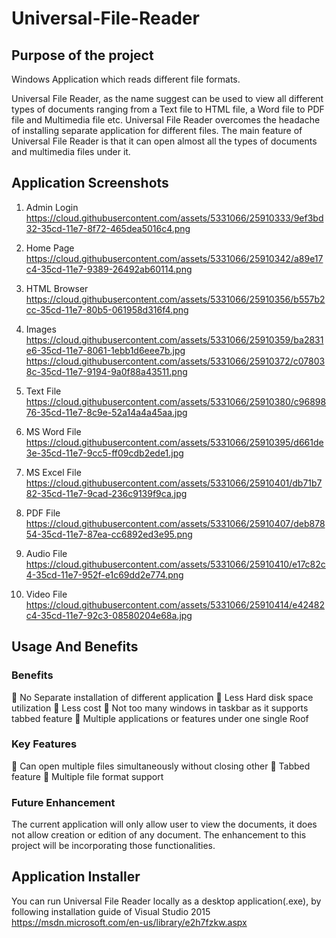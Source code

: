 # Universal-File-Reader
## Purpose of the project

Windows Application which reads different file formats.

Universal File Reader, as the name suggest can be used to view all different types of
documents ranging from a Text file to HTML file, a Word file to PDF file and Multimedia file etc.
Universal File Reader overcomes the headache of installing separate application for different files.
The main feature of Universal File Reader is that it can open almost all the types of documents and
multimedia files under it.

## Application Screenshots
1. Admin Login
https://cloud.githubusercontent.com/assets/5331066/25910333/9ef3bd32-35cd-11e7-8f72-465dea5016c4.png

2. Home Page
https://cloud.githubusercontent.com/assets/5331066/25910342/a89e17c4-35cd-11e7-9389-26492ab60114.png

3. HTML Browser
https://cloud.githubusercontent.com/assets/5331066/25910356/b557b2cc-35cd-11e7-80b5-061958d316f4.png

4. Images
https://cloud.githubusercontent.com/assets/5331066/25910359/ba2831e6-35cd-11e7-8061-1ebb1d6eee7b.jpg
https://cloud.githubusercontent.com/assets/5331066/25910372/c078038c-35cd-11e7-9194-9a0f88a43511.png

5. Text File
https://cloud.githubusercontent.com/assets/5331066/25910380/c9689876-35cd-11e7-8c9e-52a14a4a45aa.jpg

6. MS Word File
https://cloud.githubusercontent.com/assets/5331066/25910395/d661de3e-35cd-11e7-9cc5-ff09cdb2ede1.jpg

7. MS Excel File
https://cloud.githubusercontent.com/assets/5331066/25910401/db71b782-35cd-11e7-9cad-236c9139f9ca.jpg

8. PDF File
https://cloud.githubusercontent.com/assets/5331066/25910407/deb87854-35cd-11e7-87ea-cc6892ed3e95.png

9. Audio File
https://cloud.githubusercontent.com/assets/5331066/25910410/e17c82c4-35cd-11e7-952f-e1c69dd2e774.png

10. Video File
https://cloud.githubusercontent.com/assets/5331066/25910414/e42482c4-35cd-11e7-92c3-08580204e68a.jpg


## Usage And Benefits
### Benefits
 No Separate installation of different application
 Less Hard disk space utilization
 Less cost
 Not too many windows in taskbar as it supports tabbed feature
 Multiple applications or features under one single Roof

### Key Features
 Can open multiple files simultaneously without closing other
 Tabbed feature
 Multiple file format support

### Future Enhancement
The current application will only allow user to view the documents, it does
not allow creation or edition of any document. The enhancement to this project will be
incorporating those functionalities.

## Application Installer
You can run Universal File Reader locally as a desktop application(.exe), by following installation guide of Visual Studio 2015
https://msdn.microsoft.com/en-us/library/e2h7fzkw.aspx
